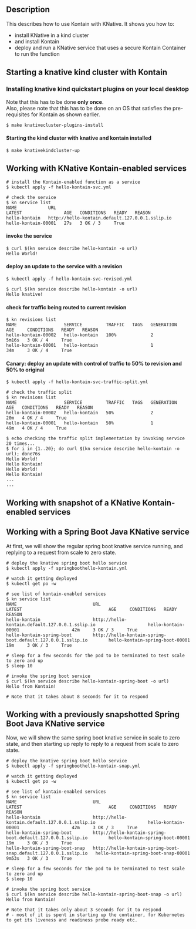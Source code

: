 ## Description
This describes how to use Kontain with KNative.  It shows you how to:
- install KNative in a kind cluster 
- and install Kontain
- deploy and run a KNative service that uses a secure Kontain Container to run the function


## Starting a knative kind cluster with Kontain
### Installing knative kind quickstart plugins on your local desktop
Note that this has to be done **only once**.  
Also, please note that this has to be done on an OS that satisfies the pre-requisites for Kontain as shown earlier.

```shell
$ make knativecluster-plugins-install
```

#### Starting the kind cluster with knative and kontain installed
```shell
$ make knativekindcluster-up
```

## Working with KNative Kontain-enabled services
```shell
# install the Kontain-enabled function as a service
$ kubectl apply -f hello-kontain-svc.yml 

# check the service
$ kn service list
NAME            URL                                               LATEST                AGE   CONDITIONS   READY   REASON
hello-kontain   http://hello-kontain.default.127.0.0.1.sslip.io   hello-kontain-00001   27s   3 OK / 3     True
```

#### invoke the service
```shell
$ curl $(kn service describe hello-kontain -o url)
Hello World!
```

#### deploy an update to the service with a revision
```shell
$ kubectl apply -f hello-kontain-svc-revised.yml

$ curl $(kn service describe hello-kontain -o url)
Hello knative!
```

#### check for traffic being routed to current revision
```shell
$ kn revisions list
NAME                  SERVICE         TRAFFIC   TAGS   GENERATION   AGE     CONDITIONS   READY   REASON
hello-kontain-00002   hello-kontain   100%             2            5m16s   3 OK / 4     True    
hello-kontain-00001   hello-kontain                    1            34m     3 OK / 4     True
```

#### Canary: deploy an update with control of traffic to 50% to revision and 50% to original
```shell
$ kubectl apply -f hello-kontain-svc-traffic-split.yml

# check the traffic split
$ kn revisions list
NAME                  SERVICE         TRAFFIC   TAGS   GENERATION   AGE   CONDITIONS   READY   REASON
hello-kontain-00002   hello-kontain   50%              2            20m   4 OK / 4     True    
hello-kontain-00001   hello-kontain   50%              1            49m   4 OK / 4     True

$ echo checking the traffic split implementation by invoking service 20 times...
$ for i in {1..20}; do curl $(kn service describe hello-kontain -o url); done76s
Hello World!
Hello Kontain!
Hello World!
Hello Kontain!
...
...
```

## Working with snapshot of a KNative Kontain-enabled services
## Working with a Spring Boot Java KNative service
At first, we will show the regular spring boot knative service running, and replying to a request from scale to zero state.

```shell
# deploy the knative spring boot hello service
$ kubectl apply -f springboothello-kontain.yml

# watch it getting deployed
$ kubectl get po -w

# see list of kontain-enabled services
$ kn service list
NAME                             URL                                                                LATEST                                 AGE     CONDITIONS   READY   REASON
hello-kontain                    http://hello-kontain.default.127.0.0.1.sslip.io                    hello-kontain-00001                    42m     3 OK / 3     True
hello-kontain-spring-boot        http://hello-kontain-spring-boot.default.127.0.0.1.sslip.io        hello-kontain-spring-boot-00001        19m     3 OK / 3     True

# sleep for a few seconds for the pod to be terminated to test scale to zero and up
$ sleep 10

# invoke the spring boot service
$ curl $(kn service describe hello-kontain-spring-boot -o url)
Hello from Kontain!

# Note that it takes about 8 seconds for it to respond
```

## Working with a previously snapshotted Spring Boot Java KNative service
Now, we will show the same spring boot knative service in scale to zero state, and then starting up reply to reply to a request from scale to zero state.
```shell
# deploy the knative spring boot hello service
$ kubectl apply -f springboothello-kontain-snap.yml

# watch it getting deployed
$ kubectl get po -w

# see list of kontain-enabled services
$ kn service list
NAME                             URL                                                                LATEST                                 AGE     CONDITIONS   READY   REASON
hello-kontain                    http://hello-kontain.default.127.0.0.1.sslip.io                    hello-kontain-00001                    42m     3 OK / 3     True
hello-kontain-spring-boot        http://hello-kontain-spring-boot.default.127.0.0.1.sslip.io        hello-kontain-spring-boot-00001        19m     3 OK / 3     True
hello-kontain-spring-boot-snap   http://hello-kontain-spring-boot-snap.default.127.0.0.1.sslip.io   hello-kontain-spring-boot-snap-00001   9m53s   3 OK / 3     True

# sleep for a few seconds for the pod to be terminated to test scale to zero and up
$ sleep 10

# invoke the spring boot service
$ curl $(kn service describe hello-kontain-spring-boot-snap -o url)
Hello from Kontain!

# Note that it takes only about 3 seconds for it to respond
# - most of it is spent in starting up the container, for Kubernetes to get its liveness and readiness probe ready etc.
```
